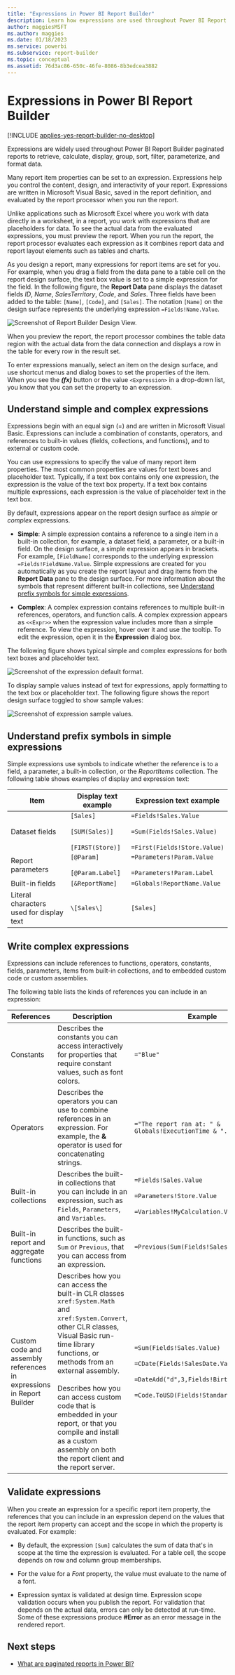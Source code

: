 ```yaml
---
title: "Expressions in Power BI Report Builder"
description: Learn how expressions are used throughout Power BI Report Builder paginated reports to retrieve, calculate, display, group, sort, filter, parameterize, and format data.
author: maggiesMSFT
ms.author: maggies
ms.date: 01/18/2023
ms.service: powerbi
ms.subservice: report-builder
ms.topic: conceptual
ms.assetid: 76d3ac86-650c-46fe-8086-8b3edcea3882
---
```

# Expressions in Power BI Report Builder

[!INCLUDE [applies-yes-report-builder-no-desktop](../../includes/applies-yes-report-builder-no-desktop.md)] 

Expressions are widely used throughout Power BI Report Builder paginated reports to retrieve, calculate, display, group, sort, filter, parameterize, and format data. 
  
Many report item properties can be set to an expression. Expressions help you control the content, design, and interactivity of your report. Expressions are written in Microsoft Visual Basic, saved in the report definition, and evaluated by the report processor when you run the report.  
  
Unlike applications such as Microsoft Excel where you work with data directly in a worksheet, in a report, you work with expressions that are placeholders for data. To see the actual data from the evaluated expressions, you must preview the report. When you run the report, the report processor evaluates each expression as it combines report data and report layout elements such as tables and charts.  
  
As you design a report, many expressions for report items are set for you. For example, when you drag a field from the data pane to a table cell on the report design surface, the text box value is set to a simple expression for the field. In the following figure, the **Report Data** pane displays the dataset fields *ID*, *Name*, *SalesTerritory*, *Code*, and *Sales*. Three fields have been added to the table: `[Name]`, `[Code]`, and `[Sales]`. The notation `[Name]` on the design surface represents the underlying expression `=Fields!Name.Value`.  
  
![Screenshot of Report Builder Design View.](media/report-builder-expressions/report-builder-data-design-preview.png)
  
When you preview the report, the report processor combines the table data region with the actual data from the data connection and displays a row in the table for every row in the result set.  
  
To enter expressions manually, select an item on the design surface, and use shortcut menus and dialog boxes to set the properties of the item. When you see the ***(fx)*** button or the value `<Expression>` in a drop-down list, you know that you can set the property to an expression. 
  
##  <a name="Types"></a> Understand simple and complex expressions

Expressions begin with an equal sign (=) and are written in Microsoft Visual Basic. Expressions can include a combination of constants, operators, and references to built-in values (fields, collections, and functions), and to external or custom code.  
  
You can use expressions to specify the value of many report item properties. The most common properties are values for text boxes and placeholder text. Typically, if a text box contains only one expression, the expression is the value of the text box property. If a text box contains multiple expressions, each expression is the value of placeholder text in the text box.  
  
By default, expressions appear on the report design surface as *simple* or *complex* expressions.  
  
- **Simple**: A simple expression contains a reference to a single item in a built-in collection, for example, a dataset field, a parameter, or a built-in field. On the design surface, a simple expression appears in brackets. For example, `[FieldName]` corresponds to the underlying expression `=Fields!FieldName.Value`. Simple expressions are created for you automatically as you create the report layout and drag items from the **Report Data** pane to the design surface. For more information about the symbols that represent different built-in collections, see [Understand prefix symbols for simple expressions](#DisplayText).  
  
- **Complex**: A complex expression contains references to multiple built-in references, operators, and function calls. A complex expression appears as `<<Expr>>` when the expression value includes more than a simple reference. To view the expression, hover over it and use the tooltip. To edit the expression, open it in the **Expression** dialog box.  
  
The following figure shows typical simple and complex expressions for both text boxes and placeholder text.  
  
![Screenshot of the expression default format.](media/report-builder-expressions/report-builder-expression-default-format.png) 
  
To display sample values instead of text for expressions, apply formatting to the text box or placeholder text. The following figure shows the report design surface toggled to show sample values:  
  
![Screenshot of expression sample values.](media/report-builder-expressions/report-builder-expression-sample-values-format.png)  

## <a name="DisplayText"></a> Understand prefix symbols in simple expressions  

Simple expressions use symbols to indicate whether the reference is to a field, a parameter, a built-in collection, or the *ReportItems* collection. The following table shows examples of display and expression text:  
  
|Item|Display text example|Expression text example|  
|----------|--------------------------|-----------------------------|  
|Dataset fields|`[Sales]` <br><br> `[SUM(Sales)]` <br><br> `[FIRST(Store)]`|`=Fields!Sales.Value`<br><br> `=Sum(Fields!Sales.Value)`<br><br> `=First(Fields!Store.Value)`|  
|Report parameters|`[@Param]` <br><br> `[@Param.Label]`|`=Parameters!Param.Value` <br><br> `=Parameters!Param.Label`|  
|Built-in fields|`[&ReportName]`|`=Globals!ReportName.Value`|  
|Literal characters used for display text|`\[Sales\]`|`[Sales]`|  
  
##  <a name="References"></a> Write complex expressions  

Expressions can include references to functions, operators, constants, fields, parameters, items from built-in collections, and to embedded custom code or custom assemblies.  
  
The following table lists the kinds of references you can include in an expression:  
  
|References|Description|Example|  
|----------------|-----------------|-------------|  
|Constants|Describes the constants you can access interactively for properties that require constant values, such as font colors.|`="Blue"`|  
|Operators|Describes the operators you can use to combine references in an expression. For example, the **&** operator is used for concatenating strings.|`="The report ran at: " & Globals!ExecutionTime & "."`|  
|Built-in collections|Describes the built-in collections that you can include in an expression, such as `Fields`, `Parameters`, and `Variables`.|`=Fields!Sales.Value`<br><br> `=Parameters!Store.Value`<br><br> `=Variables!MyCalculation.Value`|  
|Built-in report and aggregate functions|Describes the built-in functions, such as `Sum` or `Previous`, that you can access from an expression.|`=Previous(Sum(Fields!Sales.Value))`|  
|Custom code and assembly references in expressions in Report Builder |Describes how you can access the built-in CLR classes `xref:System.Math` and `xref:System.Convert`, other CLR classes, Visual Basic run-time library functions, or methods from an external assembly.<br><br> Describes how you can access custom code that is embedded in your report, or that you compile and install as a custom assembly on both the report client and the report server.|`=Sum(Fields!Sales.Value)`<br><br> `=CDate(Fields!SalesDate.Value)`<br><br> `=DateAdd("d",3,Fields!BirthDate.Value)` <br><br> `=Code.ToUSD(Fields!StandardCost.Value)`|  
   
##  <a name="Valid"></a> Validate expressions

When you create an expression for a specific report item property, the references that you can include in an expression depend on the values that the report item property can accept and the scope in which the property is evaluated. For example:  
  
- By default, the expression `[Sum]` calculates the sum of data that's in scope at the time the expression is evaluated. For a table cell, the scope depends on row and column group memberships. 
  
- For the value for a *Font* property, the value must evaluate to the name of a font.  
  
- Expression syntax is validated at design time. Expression scope validation occurs when you publish the report. For validation that depends on the actual data, errors can only be detected at run-time. Some of these expressions produce **#Error** as an error message in the rendered report. 

## Next steps

- [What are paginated reports in Power BI?](../paginated-reports-report-builder-power-bi.md)
